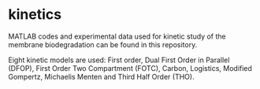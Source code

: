 # kinetics
MATLAB codes and experimental data used for kinetic study of the membrane biodegradation can be found in this repository.

Eight kinetic models are used: First order, Dual First Order in Parallel (DFOP), First Order Two Compartment (FOTC), Carbon, Logistics, Modified Gompertz, Michaelis Menten and Third Half Order (THO).
